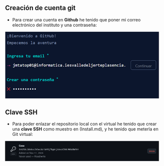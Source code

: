 ## Creación de cuenta git
* Para crear una cuenta en **Github** he tenido que poner mi correo electrónico del instituto y una contraseña:

![](Imagenes/Credenciales.png)

## Clave SSH

* Para poder enlazar el repositorio local con el virtual he tenido que crear una **clave SSH** como muestro en (Install.md), y he tenido que meterla en Git virtual:

![](Imagenes/SSH.png)
